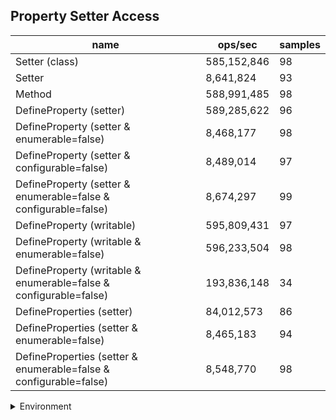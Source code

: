 ## Property Setter Access

|name|ops/sec|samples|
|-|-|-|
|Setter (class)|585,152,846|98|
|Setter|8,641,824|93|
|Method|588,991,485|98|
|DefineProperty (setter)|589,285,622|96|
|DefineProperty (setter & enumerable=false)|8,468,177|98|
|DefineProperty (setter & configurable=false)|8,489,014|97|
|DefineProperty (setter & enumerable=false & configurable=false)|8,674,297|99|
|DefineProperty (writable)|595,809,431|97|
|DefineProperty (writable & enumerable=false)|596,233,504|98|
|DefineProperty (writable & enumerable=false & configurable=false)|193,836,148|34|
|DefineProperties (setter)|84,012,573|86|
|DefineProperties (setter & enumerable=false)|8,465,183|94|
|DefineProperties (setter & enumerable=false & configurable=false)|8,548,770|98|


<details>
<summary>Environment</summary>

* __Machine:__ linux x64 | 2 vCPUs | 6.8GB Mem
* __Run:__ Tue Oct 03 2023 01:38:41 GMT+0000 (Coordinated Universal Time)
</details>

